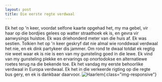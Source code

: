 ```yaml
---
layout: post
title: Die eerste regte verdwaal
---
```

Ek het op 'n keer, voordat selfone kaarte opgehad het, my ma gebel, vir haar op die bordjies gelees op watter straathoek ek is, en gevra vir aanwysings huistoe. Ek was driehonderd meter van die huis af. Ek was sestien. Tolkien het op 'n keer geskryf dat nie almal wie ronddwaal verdwaal het nie, en ek dink partykeer dis jammer. Om rond te dwaal totdat ek regtig nie weet waar ek is nie is een van my gunsteling goed in die lewe. Ek vind van my gunsteling plekke en ervarings op onortodokse en alternatiewe roetes terug na die bekende toe.
Ek het vandag my eerste behoorlike verdwaal in Europa verdwaal. Ek het in die verkeerde rigting op die regte bus gery, en ek is dankbaar daarvoor. 
![Haarlem](https://lh3.googleusercontent.com/pw/AM-JKLVQKZE2N8pdh7tjgD4du-142mDS1O8lK6ey_bBO7qAxraY67l5acB7F3KsjRjSW3kFfj90Npr7_WCu3EdT66b3g8r_SsusLQB779DeW3vzIvL-r1Bff3eFssVGkgcVysCRKM8Hzq65lEhaUS0mmA-SqWw=w597-h901-no?authuser=0){:class="img-responsive"}
